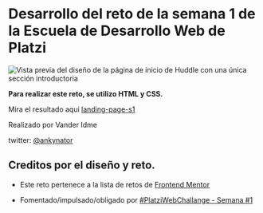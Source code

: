 # Desarrollo del reto de la semana 1 de la Escuela de Desarrollo Web de Platzi

![Vista previa del diseño de la página de inicio de Huddle con una única sección introductoria](./design/desktop-preview.jpg)

**Para realizar este reto, se utilizo HTML y CSS.**

Mira el resultado aqui [landing-page-s1](https://bugdalf.github.io/landing-page-S1/)

Realizado por Vander Idme

twitter: [@ankynator](https://twitter.com/ankynator)

## Creditos por el diseño y reto.

- Este reto pertenece a la lista de retos de [Frontend Mentor](https://www.frontendmentor.io)

- Fomentado/impulsado/obligado por [#PlatziWebChallange - Semana #1](https://platzi.com/comunidad/platziwebchallange-semana-1-2/)
